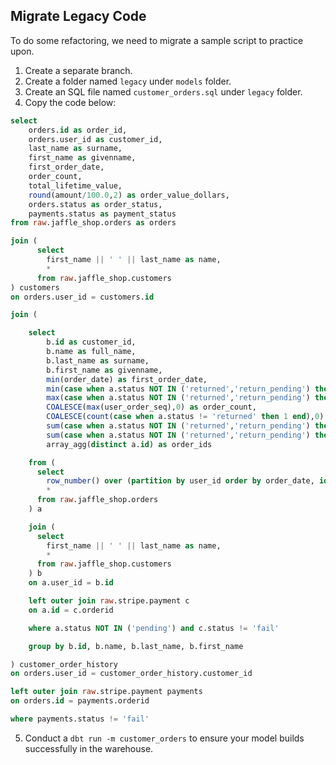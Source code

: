 ## Migrate Legacy Code
To do some refactoring, we need to migrate a sample script to practice upon.

1. Create a separate branch.
2. Create a folder named `legacy` under `models` folder.
3. Create an SQL file named `customer_orders.sql` under `legacy` folder.
4. Copy the code below:
```sql
select 
    orders.id as order_id,
    orders.user_id as customer_id,
    last_name as surname,
    first_name as givenname,
    first_order_date,
    order_count,
    total_lifetime_value,
    round(amount/100.0,2) as order_value_dollars,
    orders.status as order_status,
    payments.status as payment_status
from raw.jaffle_shop.orders as orders

join (
      select 
        first_name || ' ' || last_name as name, 
        * 
      from raw.jaffle_shop.customers
) customers
on orders.user_id = customers.id

join (

    select 
        b.id as customer_id,
        b.name as full_name,
        b.last_name as surname,
        b.first_name as givenname,
        min(order_date) as first_order_date,
        min(case when a.status NOT IN ('returned','return_pending') then order_date end) as first_non_returned_order_date,
        max(case when a.status NOT IN ('returned','return_pending') then order_date end) as most_recent_non_returned_order_date,
        COALESCE(max(user_order_seq),0) as order_count,
        COALESCE(count(case when a.status != 'returned' then 1 end),0) as non_returned_order_count,
        sum(case when a.status NOT IN ('returned','return_pending') then ROUND(c.amount/100.0,2) else 0 end) as total_lifetime_value,
        sum(case when a.status NOT IN ('returned','return_pending') then ROUND(c.amount/100.0,2) else 0 end)/NULLIF(count(case when a.status NOT IN ('returned','return_pending') then 1 end),0) as avg_non_returned_order_value,
        array_agg(distinct a.id) as order_ids

    from (
      select 
        row_number() over (partition by user_id order by order_date, id) as user_order_seq,
        *
      from raw.jaffle_shop.orders
    ) a

    join ( 
      select 
        first_name || ' ' || last_name as name, 
        * 
      from raw.jaffle_shop.customers
    ) b
    on a.user_id = b.id

    left outer join raw.stripe.payment c
    on a.id = c.orderid

    where a.status NOT IN ('pending') and c.status != 'fail'

    group by b.id, b.name, b.last_name, b.first_name

) customer_order_history
on orders.user_id = customer_order_history.customer_id

left outer join raw.stripe.payment payments
on orders.id = payments.orderid

where payments.status != 'fail'
```
5. Conduct a `dbt run -m customer_orders` to ensure your model builds successfully in the warehouse.
